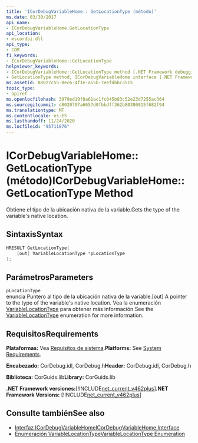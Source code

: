 ```yaml
---
title: 'ICorDebugVariableHome:: GetLocationType (método)'
ms.date: 03/30/2017
api_name:
- ICorDebugVariableHome.GetLocationType
api_location:
- mscordbi.dll
api_type:
- COM
f1_keywords:
- ICorDebugVariableHome::GetLocationType
helpviewer_keywords:
- ICorDebugVariableHome::GetLocationType method [.NET Framework debugging]
- GetLocationType method, ICorDebugVariableHome interface [.NET Framework debugging]
ms.assetid: 88027c55-8ec6-4f1e-a55b-7eefdbbc3515
topic_type:
- apiref
ms.openlocfilehash: 3979ed19f8a61ac1fc045b83c52e23d7255ac364
ms.sourcegitcommit: d8020797a6657d0fbbdff362b80300815f682f94
ms.translationtype: MT
ms.contentlocale: es-ES
ms.lasthandoff: 11/24/2020
ms.locfileid: "95711876"
---
```

# <a name="icordebugvariablehomegetlocationtype-method"></a><span data-ttu-id="28c7e-102">ICorDebugVariableHome:: GetLocationType (método)</span><span class="sxs-lookup"><span data-stu-id="28c7e-102">ICorDebugVariableHome::GetLocationType Method</span></span>

<span data-ttu-id="28c7e-103">Obtiene el tipo de la ubicación nativa de la variable.</span><span class="sxs-lookup"><span data-stu-id="28c7e-103">Gets the type of the variable's native location.</span></span>  
  
## <a name="syntax"></a><span data-ttu-id="28c7e-104">Sintaxis</span><span class="sxs-lookup"><span data-stu-id="28c7e-104">Syntax</span></span>  
  
```cpp  
HRESULT GetLocationType(  
    [out] VariableLocationType *pLocationType  
);  
```  
  
## <a name="parameters"></a><span data-ttu-id="28c7e-105">Parámetros</span><span class="sxs-lookup"><span data-stu-id="28c7e-105">Parameters</span></span>  

 `pLocationType`  
 <span data-ttu-id="28c7e-106">enuncia Puntero al tipo de la ubicación nativa de la variable.</span><span class="sxs-lookup"><span data-stu-id="28c7e-106">[out] A pointer to the type of the variable's native location.</span></span>  <span data-ttu-id="28c7e-107">Vea la enumeración [VariableLocationType](variablelocationtype-enumeration.md) para obtener más información.</span><span class="sxs-lookup"><span data-stu-id="28c7e-107">See the [VariableLocationType](variablelocationtype-enumeration.md) enumeration for more information.</span></span>  
  
## <a name="requirements"></a><span data-ttu-id="28c7e-108">Requisitos</span><span class="sxs-lookup"><span data-stu-id="28c7e-108">Requirements</span></span>  

 <span data-ttu-id="28c7e-109">**Plataformas:** Vea [Requisitos de sistema](../../get-started/system-requirements.md).</span><span class="sxs-lookup"><span data-stu-id="28c7e-109">**Platforms:** See [System Requirements](../../get-started/system-requirements.md).</span></span>  
  
 <span data-ttu-id="28c7e-110">**Encabezado:** CorDebug.idl, CorDebug.h</span><span class="sxs-lookup"><span data-stu-id="28c7e-110">**Header:** CorDebug.idl, CorDebug.h</span></span>  
  
 <span data-ttu-id="28c7e-111">**Biblioteca:** CorGuids.lib</span><span class="sxs-lookup"><span data-stu-id="28c7e-111">**Library:** CorGuids.lib</span></span>  
  
 <span data-ttu-id="28c7e-112">**.NET Framework versiones:**[!INCLUDE[net_current_v462plus](../../../../includes/net-current-v462plus-md.md)]</span><span class="sxs-lookup"><span data-stu-id="28c7e-112">**.NET Framework Versions:** [!INCLUDE[net_current_v462plus](../../../../includes/net-current-v462plus-md.md)]</span></span>  
  
## <a name="see-also"></a><span data-ttu-id="28c7e-113">Consulte también</span><span class="sxs-lookup"><span data-stu-id="28c7e-113">See also</span></span>

- [<span data-ttu-id="28c7e-114">Interfaz ICorDebugVariableHome</span><span class="sxs-lookup"><span data-stu-id="28c7e-114">ICorDebugVariableHome Interface</span></span>](icordebugvariablehome-interface.md)
- [<span data-ttu-id="28c7e-115">Enumeración VariableLocationType</span><span class="sxs-lookup"><span data-stu-id="28c7e-115">VariableLocationType Enumeration</span></span>](variablelocationtype-enumeration.md)
